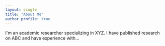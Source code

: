 ```yaml
---
layout: single
title: "About Me"
author_profile: true
---
```

I'm an academic researcher specializing in XYZ. I have published research on ABC and have experience with...


